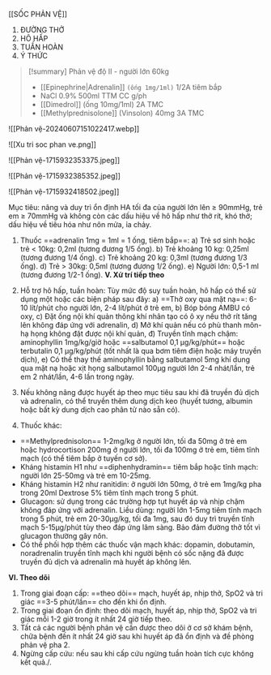 [[SỐC PHẢN VỆ]]

1. ĐƯỜNG THỞ
2. HÔ HẤP
3. TUẦN HOÀN
4. Ý THỨC


> [!summary] Phản vệ độ II - người lớn 60kg
> - [[Epinephrine|Adrenalin]] `(ống 1mg/1ml)` 1/2A tiêm bắp
> - NaCl 0.9% 500ml TTM CC g/ph
> - [[Dimedrol]] (ống 10mg/1ml) 2A TMC
> - [[Methylprednisolone]] (Vinsolon) 40mg 3A TMC

![[Phản vệ-20240607151022417.webp]]

![[Xu tri soc phan ve.png]]


![[Phản vệ-1715932353375.jpeg]]

![[Phản vệ-1715932385352.jpeg]]

![[Phản vệ-1715932418502.jpeg]]

Mục tiêu: nâng và duy trì ổn định HA tối đa của người lớn lên ≥ 90mmHg, trẻ em ≥ 70mmHg và không còn các dấu hiệu về hô hấp như thở rít, khó thở; dấu hiệu về tiêu hóa như nôn mửa, ỉa chảy.

1. Thuốc ==adrenalin 1mg = 1ml = 1 ống, tiêm bắp==:
a) Trẻ sơ sinh hoặc trẻ < 10kg: 0,2ml (tương đương 1/5 ống).
b) Trẻ khoảng 10 kg: 0,25ml (tương đương 1/4 ống).
c) Trẻ khoảng 20 kg: 0,3ml (tương đương 1/3 ống).
d) Trẻ > 30kg: 0,5ml (tương đương 1/2 ống).
e) Người lớn: 0,5-1 ml (tương đương 1/2-1 ống).
**V. Xử trí tiếp theo**

1. Hỗ trợ hô hấp, tuần hoàn: Tùy mức độ suy tuần hoàn, hô hấp có thể sử dụng một hoặc các biện pháp sau đây:
	a) ==Thở oxy qua mặt nạ==: 6-10 lít/phút cho người lớn, 2-4 lít/phút ở trẻ em,
	b) Bóp bóng AMBU có oxy,
	c) Đặt ống nội khí quản thông khí nhân tạo có ô xy nếu thở rít tăng lên không đáp ứng với adrenalin,
	d) Mở khí quản nếu có phù thanh môn-hạ họng không đặt được nội khí quản,
	đ) Truyền tĩnh mạch chậm: aminophyllin 1mg/kg/giờ hoặc ==salbutamol 0,1 µg/kg/phút== hoặc terbutalin 0,1 µg/kg/phút (tốt nhất là qua bơm tiêm điện hoặc máy truyền dịch),
	e) Có thể thay thế aminophyllin bằng salbutamol 5mg khí dung qua mặt nạ hoặc xịt họng salbutamol 100µg người lớn 2-4 nhát/lần, trẻ em 2 nhát/lần, 4-6 lần trong ngày.
2. Nếu không nâng được huyết áp theo mục tiêu sau khi đã truyền đủ dịch và adrenalin, có thể truyền thêm dung dịch keo (huyết tương, albumin hoặc bất kỳ dung dịch cao phân tử nào sẵn có).
3. Thuốc khác:
- ==Methylprednisolon== 1-2mg/kg ở người lớn, tối đa 50mg ở trẻ em hoặc hydrocortison 200mg ở người lớn, tối đa 100mg ở trẻ em, tiêm tĩnh mạch (có thể tiêm bắp ở tuyến cơ sở).
- Kháng histamin H1 như ==diphenhydramin== tiêm bắp hoặc tĩnh mạch: người lớn 25-50mg và trẻ em 10-25mg.
- Kháng histamin H2 như ranitidin: ở người lớn 50mg, ở trẻ em 1mg/kg pha trong 20ml Dextrose 5% tiêm tĩnh mạch trong 5 phút.
- Glucagon: sử dụng trong các trường hợp tụt huyết áp và nhịp chậm không đáp ứng với adrenalin. Liều dùng: người lớn 1-5mg tiêm tĩnh mạch trong 5 phút, trẻ em 20-30µg/kg, tối đa 1mg, sau đó duy trì truyền tĩnh mạch 5-15µg/phút tùy theo đáp ứng lâm sàng. Bảo đảm đường thở tốt vì glucagon thường gây nôn.
- Có thể phối hợp thêm các thuốc vận mạch khác: dopamin, dobutamin, noradrenalin truyền tĩnh mạch khi người bệnh có sốc nặng đã được truyền đủ dịch và adrenalin mà huyết áp không lên.

**VI. Theo dõi**

1. Trong giai đoạn cấp: ==theo dõi== mạch, huyết áp, nhịp thở, SpO2 và tri giác ==3-5 phút/lần== cho đến khi ổn định.
2. Trong giai đoạn ổn định: theo dõi mạch, huyết áp, nhịp thở, SpO2 và tri giác mỗi 1-2 giờ trong ít nhất 24 giờ tiếp theo.
3. Tất cả các người bệnh phản vệ cần được theo dõi ở cơ sở khám bệnh, chữa bệnh đến ít nhất 24 giờ sau khi huyết áp đã ổn định và đề phòng phản vệ pha 2.
4. Ngừng cấp cứu: nếu sau khi cấp cứu ngừng tuần hoàn tích cực không kết quả./.